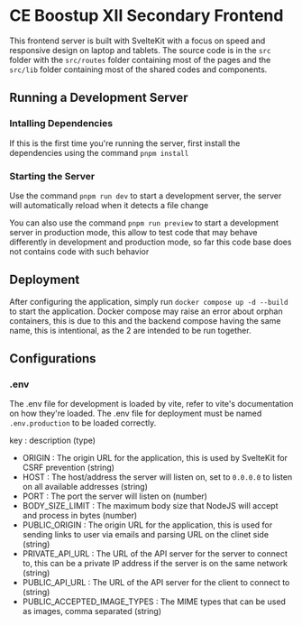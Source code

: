 # CE Boostup XII Secondary Frontend
This frontend server is built with SvelteKit with a focus on speed and responsive design on laptop and tablets. The source code is in the `src` folder with the `src/routes` folder containing most of the pages and the `src/lib` folder containing most of the shared codes and components.


## Running a Development Server

### Intalling Dependencies
If this is the first time you're running the server, first install the dependencies using the command `pnpm install`

### Starting the Server
Use the command `pnpm run dev` to start a development server, the server will automatically reload when it detects a file change

You can also use the command `pnpm run preview` to start a development server in production mode, this allow to test code that may behave differently in development and production mode, so far this code base does not contains code with such behavior


## Deployment
After configuring the application, simply run `docker compose up -d --build` to start the application. Docker compose may raise an error about orphan containers, this is due to this and the backend compose having the same name, this is intentional, as the 2 are intended to be run together.


## Configurations

### .env
The .env file for development is loaded by vite, refer to vite's documentation on how they're loaded. The .env file for deployment must be named `.env.production` to be loaded correctly.

key : description (type)
  - ORIGIN : The origin URL for the application, this is used by SvelteKit for CSRF prevention (string)
  - HOST : The host/address the server will listen on, set to `0.0.0.0` to listen on all available addresses (string)
  - PORT : The port the server will listen on (number)
  - BODY_SIZE_LIMIT : The maximum body size that NodeJS will accept and process in bytes (number)
  - PUBLIC_ORIGIN : The origin URL for the application, this is used for sending links to user via emails and parsing URL on the clinet side (string)
  - PRIVATE_API_URL : The URL of the API server for the server to connect to, this can be a private IP address if the server is on the same network (string)
  - PUBLIC_API_URL : The URL of the API server for the client to connect to (string)
  - PUBLIC_ACCEPTED_IMAGE_TYPES : The MIME types that can be used as images, comma separated (string)
